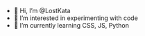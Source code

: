 - 👋 Hi, I’m @LostKata
- 👀 I’m interested in experimenting with code
- 🌱 I’m currently learning CSS, JS, Python
